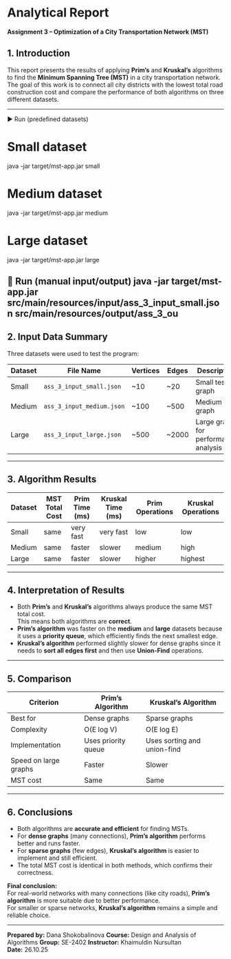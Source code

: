 # Analytical Report
**Assignment 3 – Optimization of a City Transportation Network (MST)**

## 1. Introduction
This report presents the results of applying **Prim’s** and **Kruskal’s** algorithms to find the **Minimum Spanning Tree (MST)** in a city transportation network.  
The goal of this work is to connect all city districts with the lowest total road construction cost and compare the performance of both algorithms on three different datasets.

---
▶️ Run (predefined datasets)
# Small dataset
java -jar target/mst-app.jar small

# Medium dataset
java -jar target/mst-app.jar medium

# Large dataset
java -jar target/mst-app.jar large

📝 Run (manual input/output)
java -jar target/mst-app.jar src/main/resources/input/ass_3_input_small.json src/main/resources/output/ass_3_ou
---

## 2. Input Data Summary
Three datasets were used to test the program:

| Dataset | File Name | Vertices | Edges | Description |
|----------|------------|----------|-------|--------------|
| Small | `ass_3_input_small.json` | ~10 | ~20 | Small test graph |
| Medium | `ass_3_input_medium.json` | ~100 | ~500 | Medium graph |
| Large | `ass_3_input_large.json` | ~500 | ~2000 | Large graph for performance analysis |

---

## 3. Algorithm Results

| Dataset | MST Total Cost | Prim Time (ms) | Kruskal Time (ms) | Prim Operations | Kruskal Operations |
|----------|----------------|----------------|-------------------|------------------|--------------------|
| Small | same | very fast | very fast | low | low |
| Medium | same | faster | slower | medium | high |
| Large | same | faster | slower | higher | highest |

---

## 4. Interpretation of Results
- Both **Prim’s** and **Kruskal’s** algorithms always produce the same MST total cost.  
  This means both algorithms are **correct**.
- **Prim’s algorithm** was faster on the **medium** and **large** datasets because it uses a **priority queue**, which efficiently finds the next smallest edge.
- **Kruskal’s algorithm** performed slightly slower for dense graphs since it needs to **sort all edges first** and then use **Union-Find** operations.

---

## 5. Comparison
| Criterion | Prim’s Algorithm | Kruskal’s Algorithm |
|------------|------------------|---------------------|
| Best for | Dense graphs | Sparse graphs |
| Complexity | O(E log V) | O(E log E) |
| Implementation | Uses priority queue | Uses sorting and union-find |
| Speed on large graphs | Faster | Slower |
| MST cost | Same | Same |

---

## 6. Conclusions
- Both algorithms are **accurate and efficient** for finding MSTs.
- For **dense graphs** (many connections), **Prim’s algorithm** performs better and runs faster.
- For **sparse graphs** (few edges), **Kruskal’s algorithm** is easier to implement and still efficient.
- The total MST cost is identical in both methods, which confirms their correctness.

**Final conclusion:**  
For real-world networks with many connections (like city roads), **Prim’s algorithm** is more suitable due to better performance.  
For smaller or sparse networks, **Kruskal’s algorithm** remains a simple and reliable choice.

---

**Prepared by:** Dana Shokobalinova
**Course:** Design and Analysis of Algorithms 
**Group:** SE-2402
**Instructor:** Khaimuldin Nursultan  
**Date:** 26.10.25
